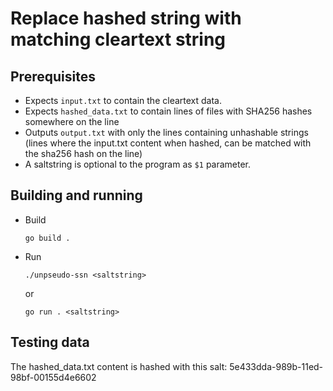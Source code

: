 # Replace hashed string with matching cleartext string

## Prerequisites

* Expects `input.txt` to contain the cleartext data.
* Expects `hashed_data.txt` to contain lines of files with SHA256 hashes somewhere on the line
* Outputs `output.txt` with only the lines containing unhashable strings (lines where the input.txt content when hashed, can be matched with the sha256 hash on the line)
* A saltstring is optional to the program as `$1` parameter.

## Building and running

* Build

    `go build .`

* Run

    `./unpseudo-ssn <saltstring>`

    or

    `go run . <saltstring>`

## Testing data
The hashed_data.txt content is hashed with this salt: 5e433dda-989b-11ed-98bf-00155d4e6602